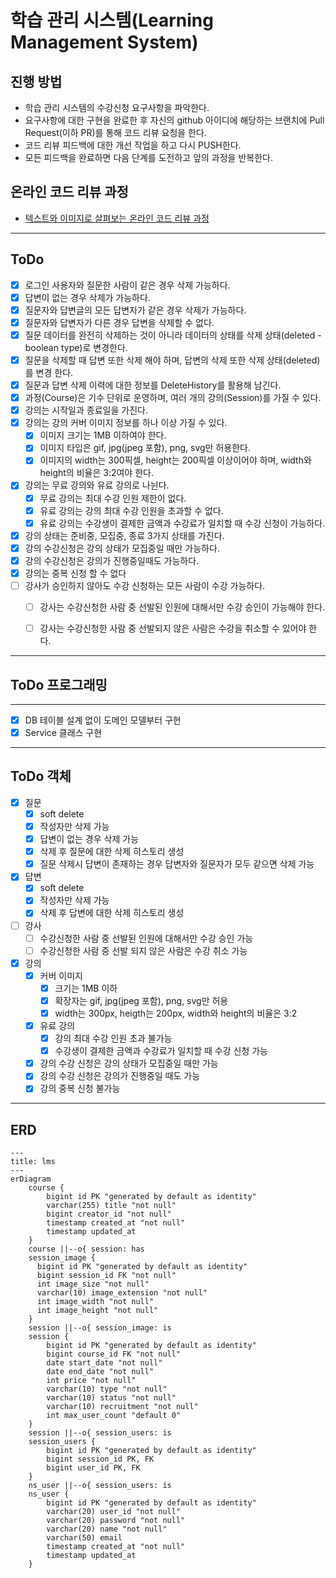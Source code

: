 # 학습 관리 시스템(Learning Management System)

## 진행 방법

* 학습 관리 시스템의 수강신청 요구사항을 파악한다.
* 요구사항에 대한 구현을 완료한 후 자신의 github 아이디에 해당하는 브랜치에 Pull Request(이하 PR)를 통해 코드 리뷰 요청을 한다.
* 코드 리뷰 피드백에 대한 개선 작업을 하고 다시 PUSH한다.
* 모든 피드백을 완료하면 다음 단계를 도전하고 앞의 과정을 반복한다.

## 온라인 코드 리뷰 과정

* [텍스트와 이미지로 살펴보는 온라인 코드 리뷰 과정](https://github.com/next-step/nextstep-docs/tree/master/codereview)

---

## ToDo

* [X] 로그인 사용자와 질문한 사람이 같은 경우 삭제 가능하다.
* [X] 답변이 없는 경우 삭제가 가능하다.
* [X] 질문자와 답변글의 모든 답변자가 같은 경우 삭제가 가능하다.
* [X] 질문자와 답변자가 다른 경우 답변을 삭제할 수 없다.
* [X] 질문 데이터를 완전히 삭제하는 것이 아니라 데이터의 상태를 삭제 상태(deleted - boolean type)로 변경한다.
* [X] 질문을 삭제할 때 답변 또한 삭제 해야 하며, 답변의 삭제 또한 삭제 상태(deleted)를 변경 한다.
* [X] 질문과 답변 삭제 이력에 대한 정보를 DeleteHistory를 활용해 남긴다.
* [X] 과정(Course)은 기수 단위로 운영하며, 여러 개의 강의(Session)를 가질 수 있다.
* [X] 강의는 시작일과 종료일을 가진다.
* [X] 강의는 강의 커버 이미지 정보를 하나 이상 가질 수 있다.
    * [X] 이미지 크기는 1MB 이하여야 한다.
    * [X] 이미지 타입은 gif, jpg(jpeg 포함), png, svg만 허용한다.
    * [X] 이미지의 width는 300픽셀, height는 200픽셀 이상이어야 하며, width와 height의 비율은 3:2여야 한다.
* [X] 강의는 무료 강의와 유료 강의로 나뉜다.
    * [X] 무료 강의는 최대 수강 인원 제한이 없다.
    * [X] 유료 강의는 강의 최대 수강 인원을 초과할 수 없다.
    * [X] 유료 강의는 수강생이 결제한 금액과 수강료가 일치할 때 수강 신청이 가능하다.
* [X] 강의 상태는 준비중, 모집중, 종료 3가지 상태를 가진다.
* [X] 강의 수강신청은 강의 상태가 모집중일 때만 가능하다.
* [X] 강의 수강신청은 강의가 진행중일때도 가능하다.
* [X] 강의는 중복 신청 할 수 없다
* [ ] 강사가 승인하지 않아도 수강 신청하는 모든 사람이 수강 가능하다.
    * [ ] 강사는 수강신청한 사람 중 선발된 인원에 대해서만 수강 승인이 가능해야 한다.
    * [ ] 강사는 수강신청한 사람 중 선발되지 않은 사람은 수강을 취소할 수 있어야 한다.


---

## ToDo 프로그래밍

--- 

* [X] DB 테이블 설계 없이 도메인 모델부터 구현
* [X] Service 클래스 구현

---

## ToDo 객체

- [X] 질문
    - [X] soft delete
    - [X] 작성자만 삭제 가능
    - [X] 답변이 없는 경우 삭제 가능
    - [X] 삭제 후 질문에 대한 삭제 히스토리 생성
    - [X] 질문 삭제시 답변이 존재하는 경우 답변자와 질문자가 모두 같으면 삭제 가능
- [X] 답변
    - [X] soft delete
    - [X] 작성자만 삭제 가능
    - [X] 삭제 후 답변에 대한 삭제 히스토리 생성
- [ ] 강사
    - [ ] 수강신청한 사람 중 선발된 인원에 대해서만 수강 승인  가능
    - [ ] 수강신청한 사람 중 선발 되지 않은 사람은 수강 취소 가능
- [X] 강의
    - [X] 커버 이미지
        - [X] 크기는 1MB 이하
        - [X] 확장자는 gif, jpg(jpeg 포함), png, svg만 허용
        - [X] width는 300px, heigth는 200px, width와 height의 비율은 3:2
    - [X] 유료 강의
        - [X] 강의 최대 수강 인원 초과 불가능
        - [X] 수강생이 결제한 금액과 수강료가 일치할 때 수강 신청 가능
    - [X] 강의 수강 신청은 강의 상태가 모집중일 때만 가능
    - [X] 강의 수강 신청은 강의가 진행중일 때도 가능
    - [X] 강의 중복 신청 불가능

---

## ERD

```mermaid
---
title: lms
---
erDiagram
    course {
        bigint id PK "generated by default as identity"
        varchar(255) title "not null"
        bigint creator_id "not null"
        timestamp created_at "not null"
        timestamp updated_at
    }
    course ||--o{ session: has
    session_image {
      bigint id PK "generated by default as identity"
      bigint session_id FK "not null"
      int image_size "not null"
      varchar(10) image_extension "not null"
      int image_width "not null"
      int image_height "not null"
    }
    session ||--o{ session_image: is
    session {
        bigint id PK "generated by default as identity"
        bigint course_id FK "not null"
        date start_date "not null"
        date end_date "not null"
        int price "not null"
        varchar(10) type "not null"
        varchar(10) status "not null"
        varchar(10) recruitment "not null"
        int max_user_count "default 0"
    }
    session ||--o{ session_users: is
    session_users {
        bigint id PK "generated by default as identity"
        bigint session_id PK, FK
        bigint user_id PK, FK
    }
    ns_user ||--o{ session_users: is
    ns_user {
        bigint id PK "generated by default as identity"
        varchar(20) user_id "not null"
        varchar(20) password "not null"
        varchar(20) name "not null"
        varchar(50) email
        timestamp created_at "not null"
        timestamp updated_at
    }
```
